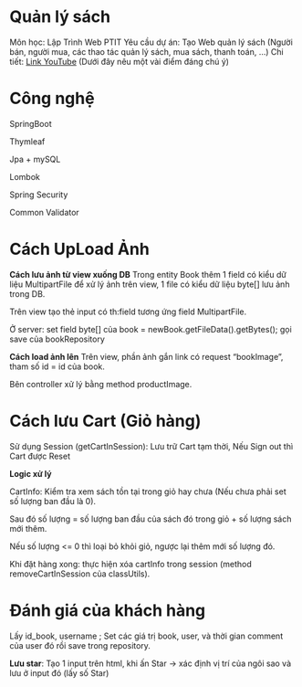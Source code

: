 # Quản lý sách
Môn học: Lập Trình Web PTIT
Yêu cầu dự án: Tạo Web quản lý sách (Người bán, người mua, các thao tác quản lý sách, mua sách, thanh toán, ...)
Chi tiết: [Link YouTube](https://youtu.be/XwT-syuvcQU?si=BLijGWfBIddWHMIJ)
(Dưới đây nêu một vài điểm đáng chú ý)
# Công nghệ
SpringBoot

Thymleaf

Jpa + mySQL

Lombok

Spring Security

Common Validator

# Cách UpLoad Ảnh

**Cách lưu ảnh từ view xuống DB**
Trong entity Book thêm 1 field có kiểu dữ liệu MultipartFile để xử lý ảnh trên view, 1 file có kiểu dữ liệu byte[] lưu ảnh trong DB.

Trên view tạo thẻ input có th:field tương ứng field MultipartFile.

Ở server: set field byte[] của book = newBook.getFileData().getBytes(); gọi save của bookRepository

**Cách load ảnh lên**
Trên view, phần ảnh gắn link có request “bookImage”, tham số id = id của book.

Bên controller xử lý bằng method productImage.

# Cách lưu Cart (Giỏ hàng)
Sử dụng Session (getCartInSession): Lưu trữ Cart tạm thời, Nếu Sign out thì Cart được Reset

**Logic xử lý**

CartInfo: Kiểm tra xem sách tồn tại trong giỏ hay chưa (Nếu chưa phải set số lượng ban đầu là 0).

Sau đó số lượng = số lượng ban đầu của sách đó trong giỏ + số lượng sách mới thêm.

Nếu số lượng <= 0 thì loại bỏ khỏi giỏ, ngược lại thêm mới số lượng đó.

Khi đặt hàng xong: thực hiện xóa cartInfo trong session (method removeCartInSession của classUtils).

# Đánh giá của khách hàng 
Lấy id_book, username ; Set các giá trị book, user, và thời gian comment của user đó rồi save trong repository.

**Lưu star**: Tạo 1 input trên html, khi ấn Star -> xác định vị trí của ngôi sao và lưu ở input đó (lấy số Star)

